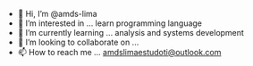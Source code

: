 - 👋 Hi, I’m @amds-lima
- 👀 I’m interested in ... learn programming language
- 🌱 I’m currently learning ... analysis and systems development
- 💞️ I’m looking to collaborate on ...
- 📫 How to reach me ... amdslimaestudoti@outlook.com

<!---
amds-lima/amds-lima is a ✨ special ✨ repository because its `README.md` (this file) appears on your GitHub profile.
You can click the Preview link to take a look at your changes.
--->
